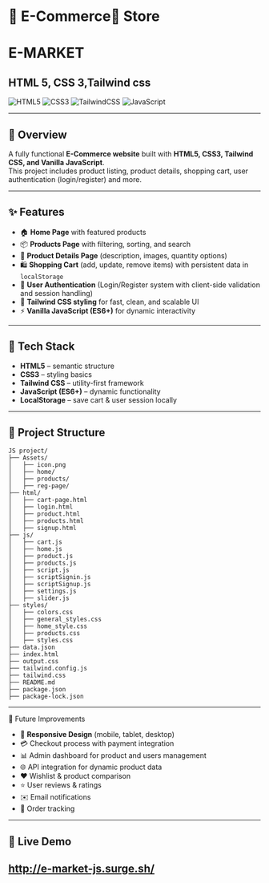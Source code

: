 # 🛒 E-Commerce ٍStore
# E-MARKET
## HTML 5, CSS 3,Tailwind css


![HTML5](https://img.shields.io/badge/HTML5-orange?logo=html5&logoColor=white)
![CSS3](https://img.shields.io/badge/CSS3-blue?logo=css3&logoColor=white)
![TailwindCSS](https://img.shields.io/badge/TailwindCSS-38B2AC?logo=tailwind-css&logoColor=white)
![JavaScript](https://img.shields.io/badge/JavaScript-yellow?logo=javascript&logoColor=black)

---

## 📌 Overview
A fully functional **E-Commerce website** built with **HTML5, CSS3, Tailwind CSS, and Vanilla JavaScript**.  
This project includes product listing, product details, shopping cart, user authentication (login/register) and more.

---

## ✨ Features
- 🏠 **Home Page** with featured products  
- 📦 **Products Page** with filtering, sorting, and search  
- 🔎 **Product Details Page** (description, images, quantity options)  
- 🛍️ **Shopping Cart** (add, update, remove items) with persistent data in `localStorage`  
- 🔐 **User Authentication** (Login/Register system with client-side validation and session handling)  
- 🎨 **Tailwind CSS styling** for fast, clean, and scalable UI  
- ⚡ **Vanilla JavaScript (ES6+)** for dynamic interactivity

---

## 🧰 Tech Stack
- **HTML5** – semantic structure  
- **CSS3** – styling basics  
- **Tailwind CSS** – utility-first framework  
- **JavaScript (ES6+)** – dynamic functionality  
- **LocalStorage** – save cart & user session locally

---

## 📁 Project Structure

```
JS project/
├── Assets/
│   ├── icon.png
│   ├── home/
│   ├── products/
│   ├── reg-page/
├── html/
│   ├── cart-page.html
│   ├── login.html
│   ├── product.html
│   ├── products.html
│   ├── signup.html
├── js/
│   ├── cart.js
│   ├── home.js
│   ├── product.js
│   ├── products.js
│   ├── script.js
│   ├── scriptSignin.js
│   ├── scriptSignup.js
│   ├── settings.js
│   ├── slider.js
├── styles/
│   ├── colors.css
│   ├── general_styles.css
│   ├── home_style.css
│   ├── products.css
│   ├── styles.css
├── data.json
├── index.html
├── output.css
├── tailwind.config.js
├── tailwind.css
├── README.md
├── package.json
├── package-lock.json
```

---

🔮 Future Improvements
- 📱 **Responsive Design** (mobile, tablet, desktop)  
- 💳 Checkout process with payment integration
- 📊 Admin dashboard for product and users management
- 🌐 API integration for dynamic product data
- ❤️ Wishlist & product comparison  
- ⭐ User reviews & ratings  
- ✉️ Email notifications  
- 🚚 Order tracking  

---

## 🚀 Live Demo
http://e-market-js.surge.sh/
---

